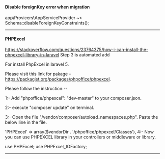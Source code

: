 #### Disable foreignKey error when migration
app\Provicers\AppServiceProvider ~> Schema::disableForeignKeyConstraints();

---------------

#### PHPExcel
https://stackoverflow.com/questions/23764375/how-i-can-install-the-phpexcel-library-in-laravel
Step 3 is automated add

For install PhpExcel in laravel 5.

Please visit this link for pakage -https://packagist.org/packages/phpoffice/phpexcel.

Please follow the instruction --

1:- Add "phpoffice/phpexcel": "dev-master" to your composer.json.

2:- execute "composer update" on terminal.

3:- Open the file "/vendor/composer/autoload_namespaces.php". Paste the below line in the file.

'PHPExcel' => array($vendorDir . '/phpoffice/phpexcel/Classes'),
4:- Now you can use PHPEXCEL library in your controllers or middleware or library.

use PHPExcel; 
use PHPExcel_IOFactory;

-------------------------------
